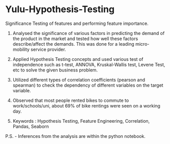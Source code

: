 # Yulu-Hypothesis-Testing
Significance Testing of features and performing feature importance.

1) Analysed the significance of various factors in predicting the demand of the product in the market and tested how well these factors describe/affect the demands. This was done for a leading micro-mobility service provider.

2) Applied Hypothesis Testing concepts and used various test of independence such as t-test, ANNOVA, Kruskal-Wallis test, Levene Test, etc to solve the given business problem.

3) Utilized different types of correlation coefficients (pearson and spearman) to check the dependency of different variables on the target variable.

4) Observed that most people rented bikes to commute to work/schools/uni, about 69% of bike rentings were seen on a working day.

5) Keywords : Hypothesis Testing, Feature Engineering, Correlation, Pandas, Seaborn

P.S. - Inferences from the analysis are within the python notebook.
